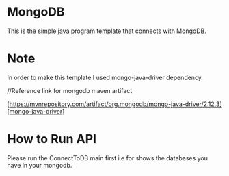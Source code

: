 # MongoDB
This is the simple java program template that connects with MongoDB.


# Note

In order to make this template I used mongo-java-driver dependency.


//Reference link for mongodb maven artifact

[https://mvnrepository.com/artifact/org.mongodb/mongo-java-driver/2.12.3][mongo-java-driver]


# How to Run API

Please run the ConnectToDB main first i.e for shows the databases you have in your mongodb.

[mongo-java-driver]: https://mvnrepository.com/artifact/org.mongodb/mongo-java-driver/2.12.3